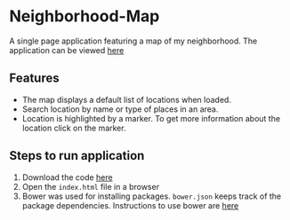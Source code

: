 # Neighborhood-Map
A single page application featuring a map of my neighborhood.
The application can be viewed [here](http://jyothisridhar.github.io/Neighborhood-Map/)

## Features
* The map displays a default list of locations when loaded.
* Search location by name or type of places in an area. 
* Location is highlighted by a marker. To get more information about the location click on the marker.

## Steps to run application
1. Download the code [here](https://github.com/jyothisridhar/Neighborhood-Map.git)
2. Open the `index.html` file in a browser
3. Bower was used for installing packages. `bower.json` keeps track of the package dependencies. Instructions to use bower are [here](http://bower.io/)
